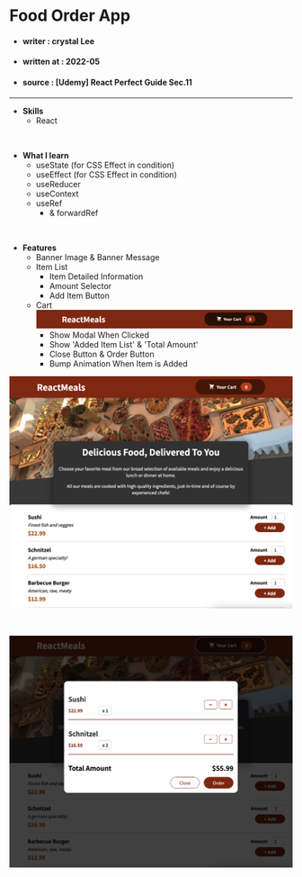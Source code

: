# Food Order App


* #### writer : crystal Lee

* #### written at : 2022-05 

* #### source : [Udemy] React Perfect Guide Sec.11

---

* <strong>Skills</strong>
    * React 

<br>

* <strong>What I learn</strong>
    * useState  (for CSS Effect in condition)
    * useEffect  (for CSS Effect in condition)
    * useReducer 
    * useContext 
    * useRef 
        * & forwardRef 

<br>

* <strong>Features</strong>
    * Banner Image & Banner Message
    * Item List 
        * Item Detailed Information
        * Amount Selector
        * Add Item Button 
    * Cart 
    ![screenshot](public/readme/readme_02.png)
        * Show Modal When Clicked
        * Show 'Added Item List' & 'Total Amount'
        * Close Button & Order Button
        * Bump Animation When Item is Added

![screenshot](public/readme/readme_01.png)

<br>

![screenshot](public/readme/readme_03.png)